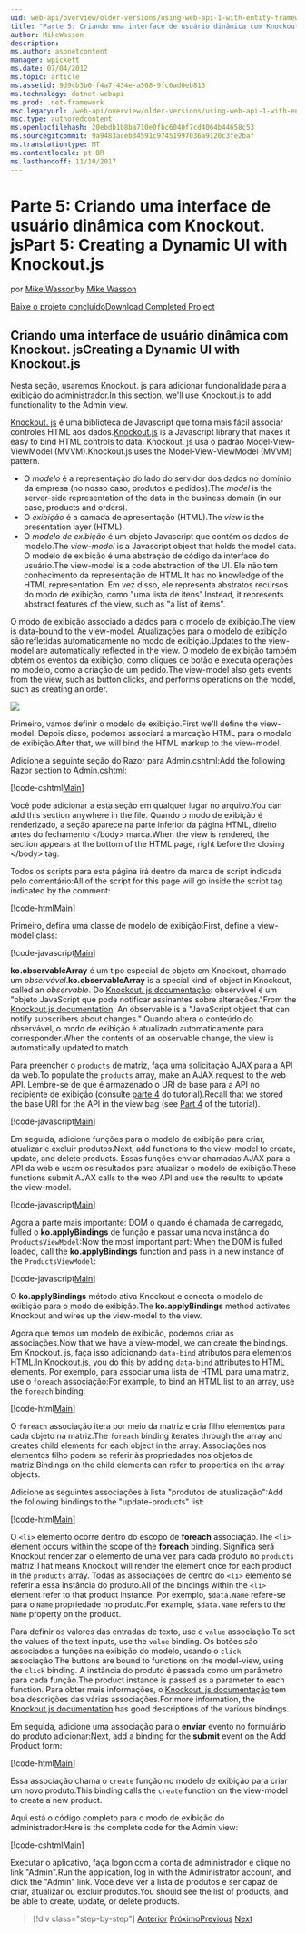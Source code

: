 ```yaml
---
uid: web-api/overview/older-versions/using-web-api-1-with-entity-framework-5/using-web-api-with-entity-framework-part-5
title: "Parte 5: Criando uma interface de usuário dinâmica com Knockout. js | Microsoft Docs"
author: MikeWasson
description: 
ms.author: aspnetcontent
manager: wpickett
ms.date: 07/04/2012
ms.topic: article
ms.assetid: 9d9cb3b0-f4a7-434e-a508-9fc0ad0eb813
ms.technology: dotnet-webapi
ms.prod: .net-framework
msc.legacyurl: /web-api/overview/older-versions/using-web-api-1-with-entity-framework-5/using-web-api-with-entity-framework-part-5
msc.type: authoredcontent
ms.openlocfilehash: 20ebdb1b8ba710e0fbc6040f7cd4064b44658c53
ms.sourcegitcommit: 9a9483aceb34591c97451997036a9120c3fe2baf
ms.translationtype: MT
ms.contentlocale: pt-BR
ms.lasthandoff: 11/10/2017
---
```

<a name="part-5-creating-a-dynamic-ui-with-knockoutjs"></a><span data-ttu-id="a32c2-102">Parte 5: Criando uma interface de usuário dinâmica com Knockout. js</span><span class="sxs-lookup"><span data-stu-id="a32c2-102">Part 5: Creating a Dynamic UI with Knockout.js</span></span>
====================
<span data-ttu-id="a32c2-103">por [Mike Wasson](https://github.com/MikeWasson)</span><span class="sxs-lookup"><span data-stu-id="a32c2-103">by [Mike Wasson](https://github.com/MikeWasson)</span></span>

[<span data-ttu-id="a32c2-104">Baixe o projeto concluído</span><span class="sxs-lookup"><span data-stu-id="a32c2-104">Download Completed Project</span></span>](http://code.msdn.microsoft.com/ASP-NET-Web-API-with-afa30545)

## <a name="creating-a-dynamic-ui-with-knockoutjs"></a><span data-ttu-id="a32c2-105">Criando uma interface de usuário dinâmica com Knockout. js</span><span class="sxs-lookup"><span data-stu-id="a32c2-105">Creating a Dynamic UI with Knockout.js</span></span>

<span data-ttu-id="a32c2-106">Nesta seção, usaremos Knockout. js para adicionar funcionalidade para a exibição do administrador.</span><span class="sxs-lookup"><span data-stu-id="a32c2-106">In this section, we'll use Knockout.js to add functionality to the Admin view.</span></span>

<span data-ttu-id="a32c2-107">[Knockout. js](http://knockoutjs.com/) é uma biblioteca de Javascript que torna mais fácil associar controles HTML aos dados.</span><span class="sxs-lookup"><span data-stu-id="a32c2-107">[Knockout.js](http://knockoutjs.com/) is a Javascript library that makes it easy to bind HTML controls to data.</span></span> <span data-ttu-id="a32c2-108">Knockout. js usa o padrão Model-View-ViewModel (MVVM).</span><span class="sxs-lookup"><span data-stu-id="a32c2-108">Knockout.js uses the Model-View-ViewModel (MVVM) pattern.</span></span>

- <span data-ttu-id="a32c2-109">O *modelo* é a representação do lado do servidor dos dados no domínio da empresa (no nosso caso, produtos e pedidos).</span><span class="sxs-lookup"><span data-stu-id="a32c2-109">The *model* is the server-side representation of the data in the business domain (in our case, products and orders).</span></span>
- <span data-ttu-id="a32c2-110">O *exibição* é a camada de apresentação (HTML).</span><span class="sxs-lookup"><span data-stu-id="a32c2-110">The *view* is the presentation layer (HTML).</span></span>
- <span data-ttu-id="a32c2-111">O *modelo de exibição* é um objeto Javascript que contém os dados de modelo.</span><span class="sxs-lookup"><span data-stu-id="a32c2-111">The *view-model* is a Javascript object that holds the model data.</span></span> <span data-ttu-id="a32c2-112">O modelo de exibição é uma abstração de código da interface do usuário.</span><span class="sxs-lookup"><span data-stu-id="a32c2-112">The view-model is a code abstraction of the UI.</span></span> <span data-ttu-id="a32c2-113">Ele não tem conhecimento da representação de HTML.</span><span class="sxs-lookup"><span data-stu-id="a32c2-113">It has no knowledge of the HTML representation.</span></span> <span data-ttu-id="a32c2-114">Em vez disso, ele representa abstratos recursos do modo de exibição, como "uma lista de itens".</span><span class="sxs-lookup"><span data-stu-id="a32c2-114">Instead, it represents abstract features of the view, such as "a list of items".</span></span>

<span data-ttu-id="a32c2-115">O modo de exibição associado a dados para o modelo de exibição.</span><span class="sxs-lookup"><span data-stu-id="a32c2-115">The view is data-bound to the view-model.</span></span> <span data-ttu-id="a32c2-116">Atualizações para o modelo de exibição são refletidas automaticamente no modo de exibição.</span><span class="sxs-lookup"><span data-stu-id="a32c2-116">Updates to the view-model are automatically reflected in the view.</span></span> <span data-ttu-id="a32c2-117">O modelo de exibição também obtém os eventos da exibição, como cliques de botão e executa operações no modelo, como a criação de um pedido.</span><span class="sxs-lookup"><span data-stu-id="a32c2-117">The view-model also gets events from the view, such as button clicks, and performs operations on the model, such as creating an order.</span></span>

![](using-web-api-with-entity-framework-part-5/_static/image1.png)

<span data-ttu-id="a32c2-118">Primeiro, vamos definir o modelo de exibição.</span><span class="sxs-lookup"><span data-stu-id="a32c2-118">First we'll define the view-model.</span></span> <span data-ttu-id="a32c2-119">Depois disso, podemos associará a marcação HTML para o modelo de exibição.</span><span class="sxs-lookup"><span data-stu-id="a32c2-119">After that, we will bind the HTML markup to the view-model.</span></span>

<span data-ttu-id="a32c2-120">Adicione a seguinte seção do Razor para Admin.cshtml:</span><span class="sxs-lookup"><span data-stu-id="a32c2-120">Add the following Razor section to Admin.cshtml:</span></span>

[!code-cshtml[Main](using-web-api-with-entity-framework-part-5/samples/sample1.cshtml)]

<span data-ttu-id="a32c2-121">Você pode adicionar a esta seção em qualquer lugar no arquivo.</span><span class="sxs-lookup"><span data-stu-id="a32c2-121">You can add this section anywhere in the file.</span></span> <span data-ttu-id="a32c2-122">Quando o modo de exibição é renderizado, a seção aparece na parte inferior da página HTML, direito antes do fechamento &lt;/body&gt; marca.</span><span class="sxs-lookup"><span data-stu-id="a32c2-122">When the view is rendered, the section appears at the bottom of the HTML page, right before the closing &lt;/body&gt; tag.</span></span>

<span data-ttu-id="a32c2-123">Todos os scripts para esta página irá dentro da marca de script indicada pelo comentário:</span><span class="sxs-lookup"><span data-stu-id="a32c2-123">All of the script for this page will go inside the script tag indicated by the comment:</span></span>

[!code-html[Main](using-web-api-with-entity-framework-part-5/samples/sample2.html)]

<span data-ttu-id="a32c2-124">Primeiro, defina uma classe de modelo de exibição:</span><span class="sxs-lookup"><span data-stu-id="a32c2-124">First, define a view-model class:</span></span>

[!code-javascript[Main](using-web-api-with-entity-framework-part-5/samples/sample3.js)]

<span data-ttu-id="a32c2-125">**ko.observableArray** é um tipo especial de objeto em Knockout, chamado um *observável*.</span><span class="sxs-lookup"><span data-stu-id="a32c2-125">**ko.observableArray** is a special kind of object in Knockout, called an *observable*.</span></span> <span data-ttu-id="a32c2-126">Do [Knockout. js documentação](http://knockoutjs.com/documentation/observables.html): observável é um "objeto JavaScript que pode notificar assinantes sobre alterações."</span><span class="sxs-lookup"><span data-stu-id="a32c2-126">From the [Knockout.js documentation](http://knockoutjs.com/documentation/observables.html): An observable is a "JavaScript object that can notify subscribers about changes."</span></span> <span data-ttu-id="a32c2-127">Quando altera o conteúdo do observável, o modo de exibição é atualizado automaticamente para corresponder.</span><span class="sxs-lookup"><span data-stu-id="a32c2-127">When the contents of an observable change, the view is automatically updated to match.</span></span>

<span data-ttu-id="a32c2-128">Para preencher o `products` de matriz, faça uma solicitação AJAX para a API da web.</span><span class="sxs-lookup"><span data-stu-id="a32c2-128">To populate the `products` array, make an AJAX request to the web API.</span></span> <span data-ttu-id="a32c2-129">Lembre-se de que é armazenado o URI de base para a API no recipiente de exibição (consulte [parte 4](using-web-api-with-entity-framework-part-4.md) do tutorial).</span><span class="sxs-lookup"><span data-stu-id="a32c2-129">Recall that we stored the base URI for the API in the view bag (see [Part 4](using-web-api-with-entity-framework-part-4.md) of the tutorial).</span></span>

[!code-javascript[Main](using-web-api-with-entity-framework-part-5/samples/sample4.js?highlight=5)]

<span data-ttu-id="a32c2-130">Em seguida, adicione funções para o modelo de exibição para criar, atualizar e excluir produtos.</span><span class="sxs-lookup"><span data-stu-id="a32c2-130">Next, add functions to the view-model to create, update, and delete products.</span></span> <span data-ttu-id="a32c2-131">Essas funções enviar chamadas AJAX para a API da web e usam os resultados para atualizar o modelo de exibição.</span><span class="sxs-lookup"><span data-stu-id="a32c2-131">These functions submit AJAX calls to the web API and use the results to update the view-model.</span></span>

[!code-javascript[Main](using-web-api-with-entity-framework-part-5/samples/sample5.js?highlight=7)]

<span data-ttu-id="a32c2-132">Agora a parte mais importante: DOM o quando é chamada de carregado, fulled o **ko.applyBindings** de função e passar uma nova instância do `ProductsViewModel`:</span><span class="sxs-lookup"><span data-stu-id="a32c2-132">Now the most important part: When the DOM is fulled loaded, call the **ko.applyBindings** function and pass in a new instance of the `ProductsViewModel`:</span></span>

[!code-javascript[Main](using-web-api-with-entity-framework-part-5/samples/sample6.js)]

<span data-ttu-id="a32c2-133">O **ko.applyBindings** método ativa Knockout e conecta o modelo de exibição para o modo de exibição.</span><span class="sxs-lookup"><span data-stu-id="a32c2-133">The **ko.applyBindings** method activates Knockout and wires up the view-model to the view.</span></span>

<span data-ttu-id="a32c2-134">Agora que temos um modelo de exibição, podemos criar as associações.</span><span class="sxs-lookup"><span data-stu-id="a32c2-134">Now that we have a view-model, we can create the bindings.</span></span> <span data-ttu-id="a32c2-135">Em Knockout. js, faça isso adicionando `data-bind` atributos para elementos HTML.</span><span class="sxs-lookup"><span data-stu-id="a32c2-135">In Knockout.js, you do this by adding `data-bind` attributes to HTML elements.</span></span> <span data-ttu-id="a32c2-136">Por exemplo, para associar uma lista de HTML para uma matriz, use o `foreach` associação:</span><span class="sxs-lookup"><span data-stu-id="a32c2-136">For example, to bind an HTML list to an array, use the `foreach` binding:</span></span>

[!code-html[Main](using-web-api-with-entity-framework-part-5/samples/sample7.html?highlight=1)]

<span data-ttu-id="a32c2-137">O `foreach` associação itera por meio da matriz e cria filho elementos para cada objeto na matriz.</span><span class="sxs-lookup"><span data-stu-id="a32c2-137">The `foreach` binding iterates through the array and creates child elements for each object in the array.</span></span> <span data-ttu-id="a32c2-138">Associações nos elementos filho podem se referir às propriedades nos objetos de matriz.</span><span class="sxs-lookup"><span data-stu-id="a32c2-138">Bindings on the child elements can refer to properties on the array objects.</span></span>

<span data-ttu-id="a32c2-139">Adicione as seguintes associações à lista "produtos de atualização":</span><span class="sxs-lookup"><span data-stu-id="a32c2-139">Add the following bindings to the "update-products" list:</span></span>

[!code-html[Main](using-web-api-with-entity-framework-part-5/samples/sample8.html)]

<span data-ttu-id="a32c2-140">O `<li>` elemento ocorre dentro do escopo de **foreach** associação.</span><span class="sxs-lookup"><span data-stu-id="a32c2-140">The `<li>` element occurs within the scope of the **foreach** binding.</span></span> <span data-ttu-id="a32c2-141">Significa será Knockout renderizar o elemento de uma vez para cada produto no `products` matriz.</span><span class="sxs-lookup"><span data-stu-id="a32c2-141">That means Knockout will render the element once for each product in the `products` array.</span></span> <span data-ttu-id="a32c2-142">Todas as associações de dentro do `<li>` elemento se referir a essa instância do produto.</span><span class="sxs-lookup"><span data-stu-id="a32c2-142">All of the bindings within the `<li>` element refer to that product instance.</span></span> <span data-ttu-id="a32c2-143">Por exemplo, `$data.Name` refere-se para o `Name` propriedade no produto.</span><span class="sxs-lookup"><span data-stu-id="a32c2-143">For example, `$data.Name` refers to the `Name` property on the product.</span></span>

<span data-ttu-id="a32c2-144">Para definir os valores das entradas de texto, use o `value` associação.</span><span class="sxs-lookup"><span data-stu-id="a32c2-144">To set the values of the text inputs, use the `value` binding.</span></span> <span data-ttu-id="a32c2-145">Os botões são associados a funções na exibição do modelo, usando o `click` associação.</span><span class="sxs-lookup"><span data-stu-id="a32c2-145">The buttons are bound to functions on the model-view, using the `click` binding.</span></span> <span data-ttu-id="a32c2-146">A instância do produto é passada como um parâmetro para cada função.</span><span class="sxs-lookup"><span data-stu-id="a32c2-146">The product instance is passed as a parameter to each function.</span></span> <span data-ttu-id="a32c2-147">Para obter mais informações, o [Knockout. js documentação](http://knockoutjs.com/documentation/observables.html) tem boa descrições das várias associações.</span><span class="sxs-lookup"><span data-stu-id="a32c2-147">For more information, the [Knockout.js documentation](http://knockoutjs.com/documentation/observables.html) has good descriptions of the various bindings.</span></span>

<span data-ttu-id="a32c2-148">Em seguida, adicione uma associação para o **enviar** evento no formulário do produto adicionar:</span><span class="sxs-lookup"><span data-stu-id="a32c2-148">Next, add a binding for the **submit** event on the Add Product form:</span></span>

[!code-html[Main](using-web-api-with-entity-framework-part-5/samples/sample9.html)]

<span data-ttu-id="a32c2-149">Essa associação chama o `create` função no modelo de exibição para criar um novo produto.</span><span class="sxs-lookup"><span data-stu-id="a32c2-149">This binding calls the `create` function on the view-model to create a new product.</span></span>

<span data-ttu-id="a32c2-150">Aqui está o código completo para o modo de exibição do administrador:</span><span class="sxs-lookup"><span data-stu-id="a32c2-150">Here is the complete code for the Admin view:</span></span>

[!code-cshtml[Main](using-web-api-with-entity-framework-part-5/samples/sample10.cshtml)]

<span data-ttu-id="a32c2-151">Executar o aplicativo, faça logon com a conta de administrador e clique no link "Admin".</span><span class="sxs-lookup"><span data-stu-id="a32c2-151">Run the application, log in with the Administrator account, and click the "Admin" link.</span></span> <span data-ttu-id="a32c2-152">Você deve ver a lista de produtos e ser capaz de criar, atualizar ou excluir produtos.</span><span class="sxs-lookup"><span data-stu-id="a32c2-152">You should see the list of products, and be able to create, update, or delete products.</span></span>

>[!div class="step-by-step"]
<span data-ttu-id="a32c2-153">[Anterior](using-web-api-with-entity-framework-part-4.md)
[Próximo](using-web-api-with-entity-framework-part-6.md)</span><span class="sxs-lookup"><span data-stu-id="a32c2-153">[Previous](using-web-api-with-entity-framework-part-4.md)
[Next](using-web-api-with-entity-framework-part-6.md)</span></span>
